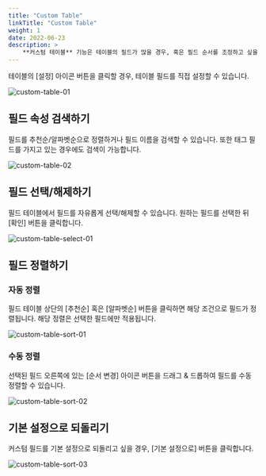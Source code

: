```yaml
---
title: "Custom Table"
linkTitle: "Custom Table"
weight: 1
date: 2022-06-23
description: >
    **커스텀 테이블** 기능은 테이블의 필드가 많을 경우, 혹은 필드 순서를 조정하고 싶을 경우 유용한 기능입니다.
---
```


테이블의 [설정] 아이콘 버튼을 클릭할 경우, 테이블 필드를 직접 설정할 수 있습니다.

![custom-table-01](/ko/docs/guides/advanced/custom-table-img/custom-table-01.png)

## 필드 속성 검색하기
필드를 추천순/알파벳순으로 정렬하거나 필드 이름을 검색할 수 있습니다. 또한 태그 필드를 가지고 있는 경우에도 검색이 가능합니다.

![custom-table-02](/ko/docs/guides/advanced/custom-table-img/custom-table-02.png)

## 필드 선택/해제하기
필드 테이블에서 필드를 자유롭게 선택/해제할 수 있습니다. 원하는 필드를 선택한 뒤 [확인] 버튼을 클릭합니다.

![custom-table-select-01](/ko/docs/guides/advanced/custom-table-img/custom-table-select-01.png)

## 필드 정렬하기
### 자동 정렬

필드 테이블 상단의 [추천순] 혹은 [알파벳순] 버튼을 클릭하면 해당 조건으로 필드가 정렬됩니다. 해당 정렬은 선택한 필드에만 적용됩니다.

![custom-table-sort-01](/ko/docs/guides/advanced/custom-table-img/custom-table-sort-01.png)

### 수동 정렬

선택된 필드 오른쪽에 있는 [순서 변경] 아이콘 버튼을 드래그 & 드롭하여 필드를 수동 정렬할 수 있습니다.

![custom-table-sort-02](/ko/docs/guides/advanced/custom-table-img/custom-table-sort-02.png)

## 기본 설정으로 되돌리기
커스텀 필드를 기본 설정으로 되돌리고 싶을 경우, [기본 설정으로] 버튼을 클릭합니다.

![custom-table-sort-03](/ko/docs/guides/advanced/custom-table-img/custom-table-sort-03.png)
